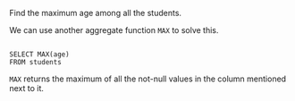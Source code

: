 Find the maximum age among all the students.

We can use another aggregate function `MAX` to solve this.

<Editor lang="sql" dbName="students1.db">
<code>
SELECT MAX(age)
FROM students
</code>
</Editor>

`MAX` returns the maximum of all the not-null values in the column mentioned next to it.

